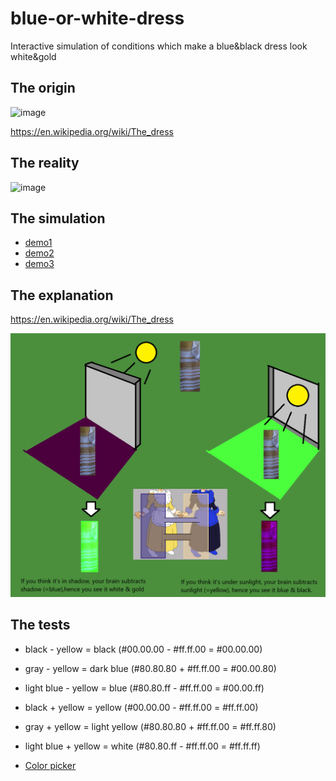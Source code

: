 # blue-or-white-dress
Interactive simulation of conditions which make a blue&amp;black dress look white&amp;gold


## The origin

![image](https://github.com/user-attachments/assets/d3655053-aaaf-4662-b54e-7f29ae40b09c)

https://en.wikipedia.org/wiki/The_dress


## The reality

![image](https://github.com/user-attachments/assets/3c6f3d4c-e6ff-4354-8b6d-7fbfef450d36)



## The simulation
- [demo1](https://jumpjack.github.io/blue-or-white-dress/ombra.html)
- [demo2](https://jumpjack.github.io/blue-or-white-dress/ombra2.html)
- [demo3](https://jumpjack.github.io/blue-or-white-dress/ombra3.html)

## The explanation

https://en.wikipedia.org/wiki/The_dress

![](https://github.com/jumpjack/blue-or-white-dress/blob/main/blu-white-dress-explained.png?raw=true)

## The tests

- black - yellow = black            (#00.00.00 - #ff.ff.00 = #00.00.00)
- gray - yellow =   dark blue       (#80.80.80 + #ff.ff.00 = #00.00.80)
- light blue - yellow = blue        (#80.80.ff - #ff.ff.00 = #00.00.ff)

- black + yellow = yellow           (#00.00.00 - #ff.ff.00 = #ff.ff.00)
- gray + yellow =   light yellow    (#80.80.80 + #ff.ff.00 = #ff.ff.80)
- light blue + yellow = white       (#80.80.ff - #ff.ff.00 = #ff.ff.ff)


- [Color picker](https://jumpjack.github.io/blue-or-white-dress/colorpicker2.htm)
